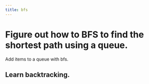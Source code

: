 ```yaml
---
title: bfs
---
```


# Figure out how to BFS to find the shortest path using a queue.

Add items to a queue with bfs.

## Learn backtracking.
